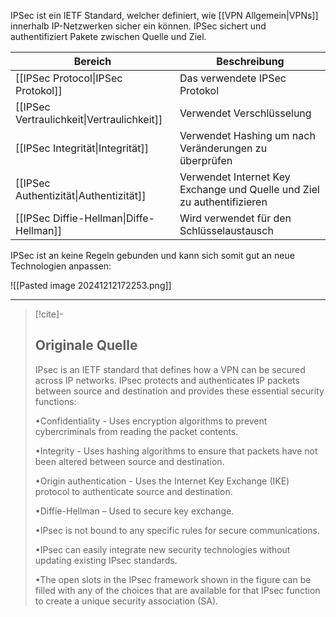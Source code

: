 IPSec ist ein IETF Standard, welcher definiert, wie [[VPN Allgemein|VPNs]] innerhalb IP-Netzwerken sicher ein können. IPSec sichert und authentifiziert Pakete zwischen Quelle und Ziel.

| Bereich                                    | Beschreibung                                                            |
| ------------------------------------------ | ----------------------------------------------------------------------- |
| [[IPSec Protocol\|IPSec Protokol]]         | Das verwendete IPSec Protokol                                           |
| [[IPSec Vertraulichkeit\|Vertraulichkeit]] | Verwendet Verschlüsselung                                               |
| [[IPSec Integrität\|Integrität]]           | Verwendet Hashing um nach Veränderungen zu überprüfen                   |
| [[IPSec Authentizität\|Authentizität]]     | Verwendet Internet Key Exchange und Quelle und Ziel zu authentifizieren |
| [[IPSec Diffie-Hellman\|Diffe-Hellman]]    | Wird verwendet für den Schlüsselaustausch                               |

IPSec ist an keine Regeln gebunden und kann sich somit gut an neue Technologien anpassen:

![[Pasted image 20241212172253.png]]

---

> [!cite]-
> ## Originale Quelle
> IPsec is an IETF standard that defines how a VPN can be secured across IP networks. IPsec protects and authenticates IP packets between source and destination and provides these essential security functions:
>
> •Confidentiality - Uses encryption algorithms to prevent cybercriminals from reading the packet contents.
>
> •Integrity - Uses hashing algorithms to ensure that packets have not been altered between source and destination.
>
> •Origin authentication - Uses the Internet Key Exchange (IKE) protocol to authenticate source and destination.
>
> •Diffie-Hellman – Used to secure key exchange.
>
> •IPsec is not bound to any specific rules for secure communications.
>
> •IPsec can easily integrate new security technologies without updating existing IPsec standards.
>
> •The open slots in the IPsec framework shown in the figure can be filled with any of the choices that are available for that IPsec function to create a unique security association (SA).